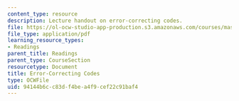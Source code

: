 ```yaml
---
content_type: resource
description: Lecture handout on error-correcting codes.
file: https://ol-ocw-studio-app-production.s3.amazonaws.com/courses/mas-160-signals-systems-and-information-for-media-technology-fall-2007/94144b6cc83df4bea4f9cef22c91baf4_1017_error.pdf
file_type: application/pdf
learning_resource_types:
- Readings
parent_title: Readings
parent_type: CourseSection
resourcetype: Document
title: Error-Correcting Codes
type: OCWFile
uid: 94144b6c-c83d-f4be-a4f9-cef22c91baf4
---
```

